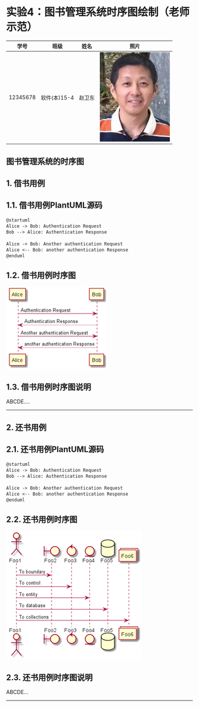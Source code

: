 # 实验4：图书管理系统时序图绘制（老师示范）
|学号|班级|姓名|照片|
|:-------:|:-------------: | :----------:|:---:|
|12345678|软件(本)15-4|赵卫东|![flow1](../myself.jpg)|

## 图书管理系统的时序图

## 1. 借书用例
## 1.1. 借书用例PlantUML源码

``` sequence
@startuml
Alice -> Bob: Authentication Request
Bob --> Alice: Authentication Response

Alice -> Bob: Another authentication Request
Alice <-- Bob: another authentication Response
@enduml
```

## 1.2. 借书用例时序图
![class](sequence1.png)

## 1.3. 借书用例时序图说明
ABCDE....

***

## 2. 还书用例
## 2.1. 还书用例PlantUML源码

``` sequence
@startuml
Alice -> Bob: Authentication Request
Bob --> Alice: Authentication Response

Alice -> Bob: Another authentication Request
Alice <-- Bob: another authentication Response
@enduml
```

## 2.2. 还书用例时序图
![class](sequence2.png)

## 2.3. 还书用例时序图说明
ABCDE...
***